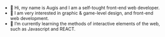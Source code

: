 - 👋 Hi, my name is Augis and I am a self-tought front-end web developer.
- 👀 I am very interested in graphic & game-level design, and front-end web development.
- 🌱 I’m currently learning the methods of interactive elements of the web, such as Javascript and REACT.
